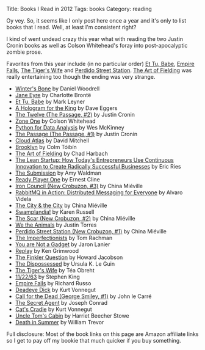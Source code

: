 Title: Books I Read in 2012
Tags: books
Category: reading

Oy vey. So, it seems like I only post here once a year and it's only to list
books that I read. Well, at least I'm consistent right?

I kind of went undead crazy this year what with reading the two Justin Cronin
books as well as Colson Whitehead's foray into post-apocalyptic zombie prose.

Favorites from this year include (in no particular order) <a
href="http://www.amazon.com/gp/search?keywords=9780679745068&amp;index=books&amp;linkCode=qs&amp;tag=slackorama-20">Et
Tu, Babe</a>, <a
href="http://www.amazon.com/gp/search?keywords=9780375726408&amp;index=books&amp;linkCode=qs&amp;tag=slackorama-20">Empire
Falls</a>, <a
href="http://www.amazon.com/gp/search?keywords=9780385343831&amp;index=books&amp;linkCode=qs&amp;tag=slackorama-20">The
Tiger's Wife</a> and <a
href="http://www.amazon.com/gp/search?keywords=9780345459404&amp;index=books&amp;linkCode=qs&amp;tag=slackorama-20">Perdido
Street Station</a>. <a
href="http://www.amazon.com/gp/search?keywords=9780316126694&amp;index=books&amp;linkCode=qs&amp;tag=slackorama-20">The
Art of Fielding</a> was really entertaining too though the ending was very strange.

<ul>
<li><a href="http://www.amazon.com/gp/search?keywords=9780316057554&amp;index=books&amp;linkCode=qs&amp;tag=slackorama-20">Winter's Bone</a> by Daniel Woodrell </li>
<li><a href="http://www.amazon.com/gp/search?keywords=9780142437209&amp;index=books&amp;linkCode=qs&amp;tag=slackorama-20">Jane Eyre</a> by Charlotte Brontë </li>
<li><a href="http://www.amazon.com/gp/search?keywords=9780679745068&amp;index=books&amp;linkCode=qs&amp;tag=slackorama-20">Et Tu, Babe</a> by Mark Leyner </li>
<li><a href="http://www.amazon.com/gp/search?keywords=9781936365746&amp;index=books&amp;linkCode=qs&amp;tag=slackorama-20">A Hologram for the King</a> by Dave Eggers </li>
<li><a href="http://www.amazon.com/gp/search?keywords=9780345504982&amp;index=books&amp;linkCode=qs&amp;tag=slackorama-20">The Twelve (The Passage, #2)</a> by Justin Cronin </li>
<li><a href="http://www.amazon.com/gp/search?keywords=9780385528078&amp;index=books&amp;linkCode=qs&amp;tag=slackorama-20">Zone One</a> by Colson Whitehead </li>
<li><a href="http://www.amazon.com/gp/search?keywords=9781449319793&amp;index=books&amp;linkCode=qs&amp;tag=slackorama-20">Python for Data Analysis</a> by Wes McKinney </li>
<li><a href="http://www.amazon.com/gp/search?keywords=9780345504968&amp;index=books&amp;linkCode=qs&amp;tag=slackorama-20">The Passage (The Passage, #1)</a> by Justin Cronin </li>
<li><a href="http://www.amazon.com/gp/search?keywords=9780375507250&amp;index=books&amp;linkCode=qs&amp;tag=slackorama-20">Cloud Atlas</a> by David Mitchell </li>
<li><a href="http://www.amazon.com/gp/search?keywords=9781439138311&amp;index=books&amp;linkCode=qs&amp;tag=slackorama-20">Brooklyn</a> by Colm Tóibín </li>
<li><a href="http://www.amazon.com/gp/search?keywords=9780316126694&amp;index=books&amp;linkCode=qs&amp;tag=slackorama-20">The Art of Fielding</a> by Chad Harbach </li>
<li><a href="http://www.amazon.com/gp/search?keywords=9780307887894&amp;index=books&amp;linkCode=qs&amp;tag=slackorama-20">The Lean Startup: How Today's Entrepreneurs Use Continuous Innovation to Create Radically Successful Businesses</a> by Eric Ries </li>
<li><a href="http://www.amazon.com/gp/search?keywords=9780374271565&amp;index=books&amp;linkCode=qs&amp;tag=slackorama-20">The Submission</a> by Amy Waldman </li>
<li><a href="http://www.amazon.com/gp/search?keywords=9780307887436&amp;index=books&amp;linkCode=qs&amp;tag=slackorama-20">Ready Player One</a> by Ernest Cline </li>
<li><a href="http://www.amazon.com/gp/search?keywords=9780345458421&amp;index=books&amp;linkCode=qs&amp;tag=slackorama-20">Iron Council (New Crobuzon, #3)</a> by China Miéville </li>
<li><a href="http://www.amazon.com/gp/search?keywords=9781935182979&amp;index=books&amp;linkCode=qs&amp;tag=slackorama-20">RabbitMQ in Action: Distributed Messaging for Everyone</a> by Alvaro Videla </li>
<li><a href="http://www.amazon.com/gp/search?keywords=9780345497512&amp;index=books&amp;linkCode=qs&amp;tag=slackorama-20">The City &amp; the City</a> by China Miéville </li>
<li><a href="http://www.amazon.com/gp/search?keywords=9780307263995&amp;index=books&amp;linkCode=qs&amp;tag=slackorama-20">Swamplandia!</a> by Karen Russell </li>
<li><a href="http://www.amazon.com/gp/search?keywords=9780345460011&amp;index=books&amp;linkCode=qs&amp;tag=slackorama-20">The Scar (New Crobuzon, #2)</a> by China Miéville </li>
<li><a href="http://www.amazon.com/gp/search?keywords=9780547576725&amp;index=books&amp;linkCode=qs&amp;tag=slackorama-20">We the Animals</a> by Justin Torres </li>
<li><a href="http://www.amazon.com/gp/search?keywords=9780345459404&amp;index=books&amp;linkCode=qs&amp;tag=slackorama-20">Perdido Street Station (New Crobuzon, #1)</a> by China Miéville </li>
<li><a href="http://www.amazon.com/gp/search?keywords=9780385343664&amp;index=books&amp;linkCode=qs&amp;tag=slackorama-20">The Imperfectionists</a> by Tom Rachman </li>
<li><a href="http://www.amazon.com/gp/search?keywords=9780307269645&amp;index=books&amp;linkCode=qs&amp;tag=slackorama-20">You are Not a Gadget</a> by Jaron Lanier </li>
<li><a href="http://www.amazon.com/gp/search?keywords=9780688161125&amp;index=books&amp;linkCode=qs&amp;tag=slackorama-20">Replay</a> by Ken Grimwood </li>
<li><a href="http://www.amazon.com/gp/search?keywords=9781408808870&amp;index=books&amp;linkCode=qs&amp;tag=slackorama-20">The Finkler Question</a> by Howard Jacobson </li>
<li><a href="http://www.amazon.com/gp/search?keywords=9780061054884&amp;index=books&amp;linkCode=qs&amp;tag=slackorama-20">The Dispossessed</a> by Ursula K. Le Guin </li>
<li><a href="http://www.amazon.com/gp/search?keywords=9780385343831&amp;index=books&amp;linkCode=qs&amp;tag=slackorama-20">The Tiger's Wife</a> by Téa Obreht </li>
<li><a href="http://www.amazon.com/gp/search?keywords=9781451627282&amp;index=books&amp;linkCode=qs&amp;tag=slackorama-20">11/22/63</a> by Stephen King </li>
<li><a href="http://www.amazon.com/gp/search?keywords=9780375726408&amp;index=books&amp;linkCode=qs&amp;tag=slackorama-20">Empire Falls</a> by Richard Russo </li>
<li><a href="http://www.amazon.com/gp/search?keywords=9780385334174&amp;index=books&amp;linkCode=qs&amp;tag=slackorama-20">Deadeye Dick</a> by Kurt Vonnegut </li>
<li><a href="http://www.amazon.com/gp/search?keywords=9780743431675&amp;index=books&amp;linkCode=qs&amp;tag=slackorama-20">Call for the Dead (George Smiley, #1)</a> by John le Carré </li>
<li><a href="http://www.amazon.com/gp/search?keywords=9780192801692&amp;index=books&amp;linkCode=qs&amp;tag=slackorama-20">The Secret Agent</a> by Joseph Conrad </li>
<li><a href="http://www.amazon.com/gp/search?keywords=9780140285604&amp;index=books&amp;linkCode=qs&amp;tag=slackorama-20">Cat's Cradle</a> by Kurt Vonnegut </li>
<li><a href="http://www.amazon.com/gp/search?keywords=9781840224023&amp;index=books&amp;linkCode=qs&amp;tag=slackorama-20">Uncle Tom's Cabin</a> by Harriet Beecher Stowe </li>
<li><a href="http://www.amazon.com/gp/search?keywords=9780140287820&amp;index=books&amp;linkCode=qs&amp;tag=slackorama-20">Death in Summer</a> by William Trevor </li>
</ul>

Full disclosure: Most of the book links on this page are Amazon affiliate
links so I get to pay off my bookie that much quicker if you buy something.
